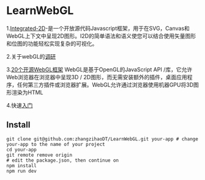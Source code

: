 # LearnWebGL

1.[Integrated-2D](https://github.com/I2Djs/I2Djs)-是一个开放源代码Javascript框架，用于在SVG，Canvas和WebGL上下文中呈现2D图形。I2D的简单语法和语义使您可以结合使用矢量图形和位图的功能轻松实现复杂的可视化。

2.关于webGL的[调研](https://zhuanlan.zhihu.com/p/62250018)

3.[20个开源WebGL框架](https://medevel.com/16-webgl-opensource-frameworks/)
WebGL是基于OpenGL的JavaScript API /库，它允许Web浏览器在浏览器中呈现3D / 2D图形，而无需安装额外的插件，桌面应用程序，任何第三方插件或浏览器扩展。WebGL允许通过浏览器使用机器GPU将3D图形渲染为HTML

4.快速[入门](https://zhuanlan.zhihu.com/p/23272116)
## Install
```
git clone git@github.com:zhangzihaoDT/LearnWebGL.git your-app # change your-app to the name of your project
cd your-app
git remote remove origin
# edit the package.json, then continue on
npm install
npm run dev
```
